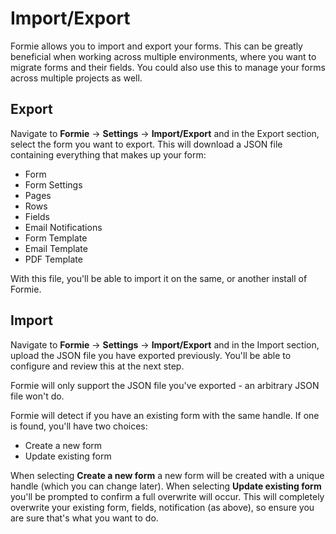 # Import/Export
Formie allows you to import and export your forms. This can be greatly beneficial when working across multiple environments, where you want to migrate forms and their fields. You could also use this to manage your forms across multiple projects as well.

## Export
Navigate to **Formie** → **Settings** → **Import/Export** and in the Export section, select the form you want to export. This will download a JSON file containing everything that makes up your form:

- Form
- Form Settings
- Pages
- Rows
- Fields
- Email Notifications
- Form Template
- Email Template
- PDF Template

With this file, you'll be able to import it on the same, or another install of Formie.

## Import
Navigate to **Formie** → **Settings** → **Import/Export** and in the Import section, upload the JSON file you have exported previously. You'll be able to configure and review this at the next step.

Formie will only support the JSON file you've exported - an arbitrary JSON file won't do.

Formie will detect if you have an existing form with the same handle. If one is found, you'll have two choices:

- Create a new form
- Update existing form

When selecting **Create a new form** a new form will be created with a unique handle (which you can change later). When selecting **Update existing form** you'll be prompted to confirm a full overwrite will occur. This will completely overwrite your existing form, fields, notification (as above), so ensure you are sure that's what you want to do.